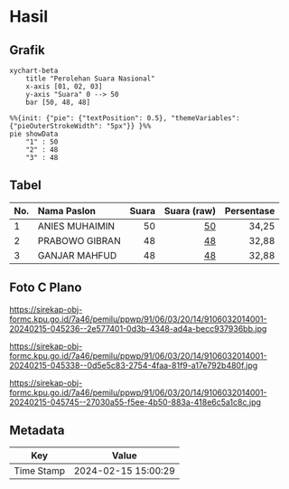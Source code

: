 # Hasil

## Grafik

```mermaid
xychart-beta
    title "Perolehan Suara Nasional"
    x-axis [01, 02, 03]
    y-axis "Suara" 0 --> 50
    bar [50, 48, 48]
```

```mermaid
%%{init: {"pie": {"textPosition": 0.5}, "themeVariables": {"pieOuterStrokeWidth": "5px"}} }%%
pie showData
    "1" : 50
    "2" : 48
    "3" : 48
```

## Tabel

| No. | Nama Paslon    | Suara | Suara (raw) | Persentase |
|:--- |:-------------- | -----:| -----------:| ----------:|
| 1   | ANIES MUHAIMIN | 50    | [50][p-1]   | 34,25      |
| 2   | PRABOWO GIBRAN | 48    | [48][p-2]   | 32,88      |
| 3   | GANJAR MAHFUD  | 48    | [48][p-3]   | 32,88      |


[p-1]: https://github.com/gigit-pemilu/pemilu-2024/blob/main/pilpres/hitung-suara/sub/91-papua/sub/06-biak-numfor/sub/03-biak-timur/sub/2014-bindusi/sub/001-tps/sub/paslon-1.txt
[p-2]: https://github.com/gigit-pemilu/pemilu-2024/blob/main/pilpres/hitung-suara/sub/91-papua/sub/06-biak-numfor/sub/03-biak-timur/sub/2014-bindusi/sub/001-tps/sub/paslon-2.txt
[p-3]: https://github.com/gigit-pemilu/pemilu-2024/blob/main/pilpres/hitung-suara/sub/91-papua/sub/06-biak-numfor/sub/03-biak-timur/sub/2014-bindusi/sub/001-tps/sub/paslon-3.txt

## Foto C Plano

https://sirekap-obj-formc.kpu.go.id/7a46/pemilu/ppwp/91/06/03/20/14/9106032014001-20240215-045236--2e577401-0d3b-4348-ad4a-becc937936bb.jpg

https://sirekap-obj-formc.kpu.go.id/7a46/pemilu/ppwp/91/06/03/20/14/9106032014001-20240215-045338--0d5e5c83-2754-4faa-81f9-a17e792b480f.jpg

https://sirekap-obj-formc.kpu.go.id/7a46/pemilu/ppwp/91/06/03/20/14/9106032014001-20240215-045745--27030a55-f5ee-4b50-883a-418e6c5a1c8c.jpg


## Metadata

| Key        | Value               |
| ---------- | ------------------- |
| Time Stamp | 2024-02-15 15:00:29 |




